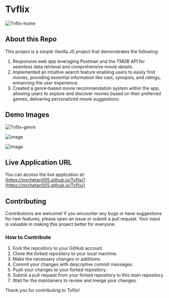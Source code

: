 # Tvflix

![Tvflix-home](https://github.com/mrchetan005/Tvflix/assets/112335175/57518f44-f50f-44cc-a488-d1e0e97849eb)


## About this Repo

This project is a simple Vanilla JS project that demonstrates the following:

1. Responsive web app leveraging Postman and the TMDB API for seamless data retrieval and comprehensive movie details.
2. Implemented an intuitive search feature enabling users to easily find movies, providing essential information like cast, synopsis, and ratings, enhancing the user experience.
3. Created a genre-based movie recommendation system within the app, allowing users to explore and discover movies based on their preferred genres, delivering personalized movie suggestions.

## Demo Images

![Tvflix-genre](https://github.com/mrchetan005/Tvflix/assets/112335175/d930cf46-f7fc-42f3-9227-c567eefa6e03)

![image](https://github.com/mrchetan005/Tvflix/assets/112335175/931af4a3-49fd-4303-bc5a-fcb46021eb3b)

![image](https://github.com/mrchetan005/Tvflix/assets/112335175/1be4c536-1ba5-4fff-8222-2cdf0ff95159)

## Live Application URL

You can access the live application at: [https://mrchetan005.github.io/Tvflix/](https://mrchetan005.github.io/Tvflix/)

## Contributing

Contributions are welcome! If you encounter any bugs or have suggestions for new features, please open an issue or submit a pull request. Your input is valuable in making this project better for everyone.

### How to Contribute

1. Fork the repository to your GitHub account.
2. Clone the forked repository to your local machine.
3. Make the necessary changes or additions.
4. Commit your changes with descriptive commit messages.
5. Push your changes to your forked repository.
6. Submit a pull request from your forked repository to this main repository.
7. Wait for the maintainers to review and merge your changes.

Thank you for contributing to Tvflix!
